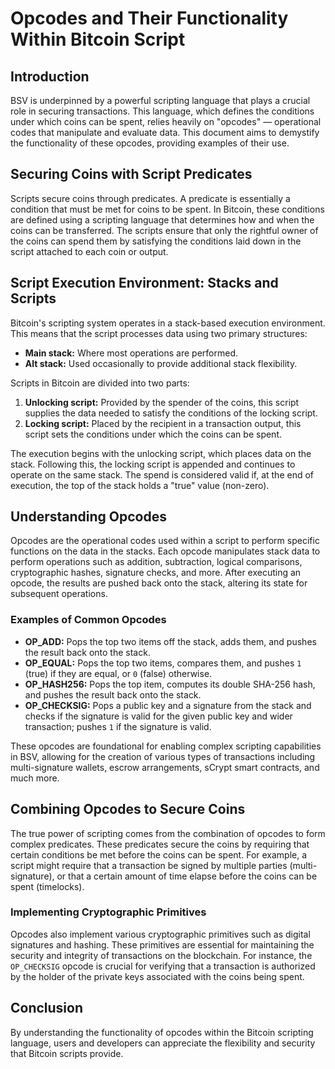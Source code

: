 # Opcodes and Their Functionality Within Bitcoin Script

## Introduction
BSV is underpinned by a powerful scripting language that plays a crucial role in securing transactions. This language, which defines the conditions under which coins can be spent, relies heavily on "opcodes" — operational codes that manipulate and evaluate data. This document aims to demystify the functionality of these opcodes, providing examples of their use.

## Securing Coins with Script Predicates
Scripts secure coins through predicates. A predicate is essentially a condition that must be met for coins to be spent. In Bitcoin, these conditions are defined using a scripting language that determines how and when the coins can be transferred. The scripts ensure that only the rightful owner of the coins can spend them by satisfying the conditions laid down in the script attached to each coin or output.

## Script Execution Environment: Stacks and Scripts
Bitcoin's scripting system operates in a stack-based execution environment. This means that the script processes data using two primary structures:
- **Main stack:** Where most operations are performed.
- **Alt stack:** Used occasionally to provide additional stack flexibility.

Scripts in Bitcoin are divided into two parts:
1. **Unlocking script:** Provided by the spender of the coins, this script supplies the data needed to satisfy the conditions of the locking script.
2. **Locking script:** Placed by the recipient in a transaction output, this script sets the conditions under which the coins can be spent.

The execution begins with the unlocking script, which places data on the stack. Following this, the locking script is appended and continues to operate on the same stack. The spend is considered valid if, at the end of execution, the top of the stack holds a "true" value (non-zero).

## Understanding Opcodes
Opcodes are the operational codes used within a script to perform specific functions on the data in the stacks. Each opcode manipulates stack data to perform operations such as addition, subtraction, logical comparisons, cryptographic hashes, signature checks, and more. After executing an opcode, the results are pushed back onto the stack, altering its state for subsequent operations.

### Examples of Common Opcodes
- **OP_ADD:** Pops the top two items off the stack, adds them, and pushes the result back onto the stack.
- **OP_EQUAL:** Pops the top two items, compares them, and pushes `1` (true) if they are equal, or `0` (false) otherwise.
- **OP_HASH256:** Pops the top item, computes its double SHA-256 hash, and pushes the result back onto the stack.
- **OP_CHECKSIG:** Pops a public key and a signature from the stack and checks if the signature is valid for the given public key and wider transaction; pushes `1` if the signature is valid.

These opcodes are foundational for enabling complex scripting capabilities in BSV, allowing for the creation of various types of transactions including multi-signature wallets, escrow arrangements, sCrypt smart contracts, and much more.

## Combining Opcodes to Secure Coins
The true power of scripting comes from the combination of opcodes to form complex predicates. These predicates secure the coins by requiring that certain conditions be met before the coins can be spent. For example, a script might require that a transaction be signed by multiple parties (multi-signature), or that a certain amount of time elapse before the coins can be spent (timelocks).

### Implementing Cryptographic Primitives
Opcodes also implement various cryptographic primitives such as digital signatures and hashing. These primitives are essential for maintaining the security and integrity of transactions on the blockchain. For instance, the `OP_CHECKSIG` opcode is crucial for verifying that a transaction is authorized by the holder of the private keys associated with the coins being spent.

## Conclusion
By understanding the functionality of opcodes within the Bitcoin scripting language, users and developers can appreciate the flexibility and security that Bitcoin scripts provide. 
